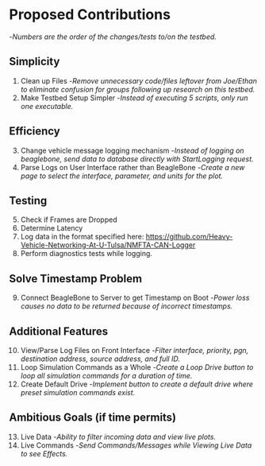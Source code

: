 # Proposed Contributions
   -*Numbers are the order of the changes/tests to/on the testbed.*

## Simplicity
1. Clean up Files
   -*Remove unnecessary code/files leftover from Joe/Ethan to eliminate confusion for groups following up research on this testbed.*
2. Make Testbed Setup Simpler
   -*Instead of executing 5 scripts, only run one executable.*

## Efficiency
3. Change vehicle message logging mechanism 
   -*Instead of logging on beaglebone, send data to database directly with StartLogging request.*
4. Parse Logs on User Interface rather than BeagleBone
   -*Create a new page to select the interface, parameter, and units for the plot.*

## Testing
5. Check if Frames are Dropped
6. Determine Latency
7. Log data in the format specified here: https://github.com/Heavy-Vehicle-Networking-At-U-Tulsa/NMFTA-CAN-Logger
8. Perform diagnostics tests while logging.

## Solve Timestamp Problem
9. Connect BeagleBone to Server to get Timestamp on Boot
   -*Power loss causes no data to be returned because of incorrect timestamps.*

## Additional Features
10. View/Parse Log Files on Front Interface
   -*Filter interface, priority, pgn, destination address, source address, and full ID.*
11. Loop Simulation Commands as a Whole
   -*Create a Loop Drive button to loop all simulation commands for a duration of time.*
12. Create Default Drive
   -*Implement button to create a default drive where preset simulation commands exist.*

## Ambitious Goals (if time permits)
13. Live Data
   -*Ability to filter incoming data and view live plots.*
14. Live Commands
   -*Send Commands/Messages while Viewing Live Data to see Effects.*